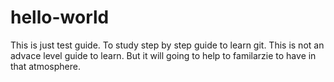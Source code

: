 # hello-world
This is just test guide.
To study step by step guide to learn git.
This is not an advace level guide to learn.
But it will going to help to familarzie to have in that atmosphere.
